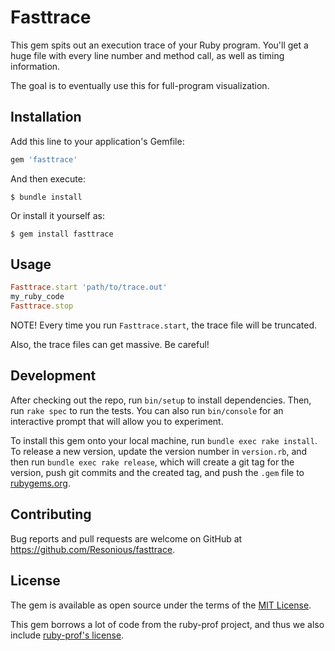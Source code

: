 # Fasttrace

This gem spits out an execution trace of your Ruby program. You'll get a huge file with every line number and method call, as well as timing information.

The goal is to eventually use this for full-program visualization.

## Installation

Add this line to your application's Gemfile:

```ruby
gem 'fasttrace'
```

And then execute:

    $ bundle install

Or install it yourself as:

    $ gem install fasttrace

## Usage

```ruby
Fasttrace.start 'path/to/trace.out'
my_ruby_code
Fasttrace.stop
```

NOTE! Every time you run `Fasttrace.start`, the trace file will be truncated.

Also, the trace files can get massive. Be careful!

## Development

After checking out the repo, run `bin/setup` to install dependencies. Then, run `rake spec` to run the tests. You can also run `bin/console` for an interactive prompt that will allow you to experiment.

To install this gem onto your local machine, run `bundle exec rake install`. To release a new version, update the version number in `version.rb`, and then run `bundle exec rake release`, which will create a git tag for the version, push git commits and the created tag, and push the `.gem` file to [rubygems.org](https://rubygems.org).

## Contributing

Bug reports and pull requests are welcome on GitHub at https://github.com/Resonious/fasttrace.

## License

The gem is available as open source under the terms of the [MIT License](https://opensource.org/licenses/MIT).

This gem borrows a lot of code from the ruby-prof project, and thus we also include [ruby-prof's license](https://github.com/ruby-prof/ruby-prof/blob/b235b8784834f6bcc78d73b9c0cbad8a92b54811/LICENSE).

